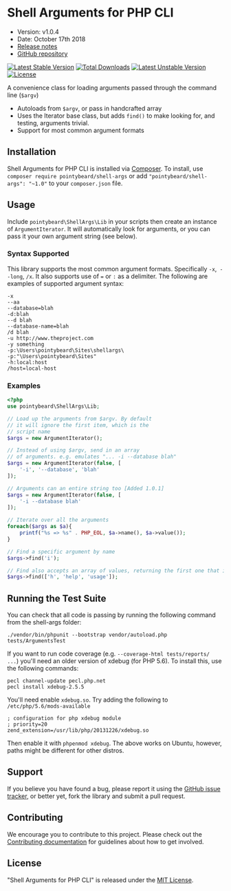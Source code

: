 # Shell Arguments for PHP CLI

- Version: v1.0.4
- Date: October 17th 2018
- [Release notes](https://github.com/pointybeard/shellargs/blob/master/CHANGELOG.md)
- [GitHub repository](https://github.com/pointybeard/shellargs)

[![Latest Stable Version](https://poser.pugx.org/pointybeard/shell-args/v/stable)](https://packagist.org/packages/pointybeard/shell-args) [![Total Downloads](https://poser.pugx.org/pointybeard/shell-args/downloads)](https://packagist.org/packages/pointybeard/shell-args) [![Latest Unstable Version](https://poser.pugx.org/pointybeard/shell-args/v/unstable)](https://packagist.org/packages/pointybeard/shell-args) [![License](https://poser.pugx.org/pointybeard/shell-args/license)](https://packagist.org/packages/pointybeard/shell-args)

A convenience class for loading arguments passed through the command line (`$argv`)

* Autoloads from `$argv`, or pass in handcrafted array
* Uses the Iterator base class, but adds `find()` to make looking for, and testing, arguments trivial.
* Support for most common argument formats

## Installation

Shell Arguments for PHP CLI is installed via [Composer](http://getcomposer.org/). To install, use `composer require pointybeard/shell-args` or add `"pointybeard/shell-args": "~1.0"` to your `composer.json` file.

## Usage

Include `pointybeard\ShellArgs\Lib` in your scripts then create an instance of `ArgumentIterator`. It will automatically look for arguments, or you can pass it your own argument string (see below).

### Syntax Supported

This library supports the most common argument formats. Specifically `-x`,` --long`, `/x`. It also supports use of `=` or `:` as a delimiter. The following are examples of supported argument syntax:

    -x
    --aa
    --database=blah
    -d:blah
    --d blah
    --database-name=blah
    /d blah
    -u http://www.theproject.com
    -y something
    -p:\Users\pointybeard\Sites\shellargs\
    -p:"\Users\pointybeard\Sites"
    -h:local:host
    /host=local-host

### Examples

```php
<?php
use pointybeard\ShellArgs\Lib;

// Load up the arguments from $argv. By default
// it will ignore the first item, which is the
// script name
$args = new ArgumentIterator();

// Instead of using $argv, send in an array
// of arguments. e.g. emulates "... -i --database blah"
$args = new ArgumentIterator(false, [
    '-i', '--database', 'blah'
]);

// Arguments can an entire string too [Added 1.0.1]
$args = new ArgumentIterator(false, [
    '-i --database blah'
]);

// Iterate over all the arguments
foreach($args as $a){
    printf("%s => %s" . PHP_EOL, $a->name(), $a->value());
}

// Find a specific argument by name
$args->find('i');

// Find also accepts an array of values, returning the first one that is valid
$args->find(['h', 'help', 'usage']);
```

## Running the Test Suite

You can check that all code is passing by running the following command from the shell-args folder:

    ./vendor/bin/phpunit --bootstrap vendor/autoload.php tests/ArgumentsTest
    
If you want to run code coverage (e.g. `--coverage-html tests/reports/ ...`) you'll need an older version of xdebug (for PHP 5.6). To install this, use the following commands:

    pecl channel-update pecl.php.net
    pecl install xdebug-2.5.5
    
You'll need enable `xdebug.so`. Try adding the following to `/etc/php/5.6/mods-available`

    ; configuration for php xdebug module
    ; priority=20
    zend_extension=/usr/lib/php/20131226/xdebug.so 

Then enable it with `phpenmod xdebug`. The above works on Ubuntu, however, paths might be different for other distros.

## Support

If you believe you have found a bug, please report it using the [GitHub issue tracker](https://github.com/pointybeard/cron/issues),
or better yet, fork the library and submit a pull request.

## Contributing

We encourage you to contribute to this project. Please check out the [Contributing documentation](https://github.com/pointybeard/cron/blob/master/CONTRIBUTING.md) for guidelines about how to get involved.

## License

"Shell Arguments for PHP CLI" is released under the [MIT License](http://www.opensource.org/licenses/MIT).
